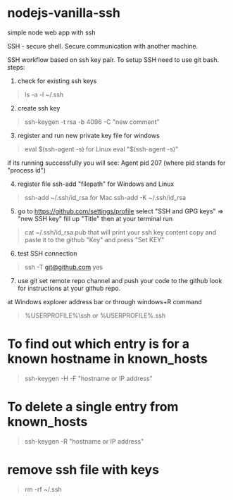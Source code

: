 # nodejs-vanilla-ssh
simple node web app with ssh

SSH - secure shell.
Secure communication with another machine.

SSH workflow based on ssh key pair.
To setup SSH need to use git bash.
steps:
1. check for existing ssh keys
> ls -a -l ~/.ssh
2. create ssh key 
> ssh-keygen -t rsa -b 4096 -C "new comment"
3. register and run new private key file
for windows
> eval $(ssh-agent -s)
for Linux 
> eval "$(ssh-agent -s)"

if its running successfully you will see:
Agent pid 207 (where pid stands for "process id")

4. register file ssh-add "filepath"
for Windows and Linux
> ssh-add ~/.ssh/id_rsa
for Mac
> ssh-add -K ~/.ssh/id_rsa

5. go to https://github.com/settings/profile
select "SSH and GPG keys" => "new SSH key"
fill up "Title"
then at your terminal run
> cat ~/.ssh/id_rsa.pub
that will print your ssh key content copy and paste it to the github "Key"
and press "Set KEY"

6. test SSH connection
> ssh -T git@github.com
yes

7. use git set remote repo channel and push your code to the github
look for instructions at your github repo.

at Windows explorer address bar or through windows+R command
> %USERPROFILE%\ssh or  %USERPROFILE%\.ssh

# To find out which entry is for a known hostname in known_hosts
> ssh-keygen -H  -F "hostname or IP address"
# To delete a single entry from known_hosts
> ssh-keygen -R "hostname or IP address"
# remove ssh file with keys
> rm -rf ~/.ssh
